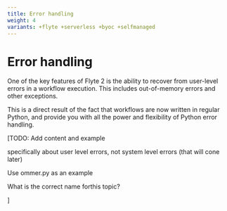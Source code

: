 ```yaml
---
title: Error handling
weight: 4
variants: +flyte +serverless +byoc +selfmanaged
---
```


# Error handling

One of the key features of Flyte 2 is the ability to recover from user-level errors in a workflow execution.
This includes out-of-memory errors and other exceptions.

This is a direct result of the fact that workflows are now written in regular Python, and provide you with all the power and flexibility of Python error handling.

[TODO: Add content and example

specifically about user level errors,
not system level errors (that will cone later)

Use ommer.py as an example

What is the correct name forthis topic?

]